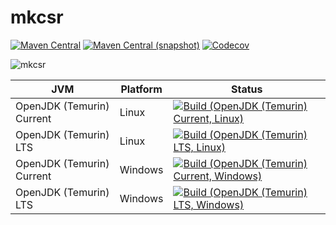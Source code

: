 mkcsr
===

[![Maven Central](https://img.shields.io/maven-central/v/mkcsr/mkcsr.svg?style=flat-square)](http://search.maven.org/#search%7Cga%7C1%7Cg%3A%22mkcsr%22)
[![Maven Central (snapshot)](https://img.shields.io/nexus/s/https/s01.oss.sonatype.org/mkcsr/mkcsr.svg?style=flat-square)](https://s01.oss.sonatype.org/content/repositories/snapshots/com/io7m/mkcsr/)
[![Codecov](https://img.shields.io/codecov/c/github/io7m/mkcsr.svg?style=flat-square)](https://codecov.io/gh/io7m/mkcsr)

![mkcsr](./src/site/resources/mkcsr.jpg?raw=true)

| JVM | Platform | Status |
|-----|----------|--------|
| OpenJDK (Temurin) Current | Linux | [![Build (OpenJDK (Temurin) Current, Linux)](https://img.shields.io/github/workflow/status/io7m/mkcsr/main.linux.temurin.current)](https://github.com/io7m/mkcsr/actions?query=workflow%3Amain.linux.temurin.current)|
| OpenJDK (Temurin) LTS | Linux | [![Build (OpenJDK (Temurin) LTS, Linux)](https://img.shields.io/github/workflow/status/io7m/mkcsr/main.linux.temurin.lts)](https://github.com/io7m/mkcsr/actions?query=workflow%3Amain.linux.temurin.lts)|
| OpenJDK (Temurin) Current | Windows | [![Build (OpenJDK (Temurin) Current, Windows)](https://img.shields.io/github/workflow/status/io7m/mkcsr/main.windows.temurin.current)](https://github.com/io7m/mkcsr/actions?query=workflow%3Amain.windows.temurin.current)|
| OpenJDK (Temurin) LTS | Windows | [![Build (OpenJDK (Temurin) LTS, Windows)](https://img.shields.io/github/workflow/status/io7m/mkcsr/main.windows.temurin.lts)](https://github.com/io7m/mkcsr/actions?query=workflow%3Amain.windows.temurin.lts)|
